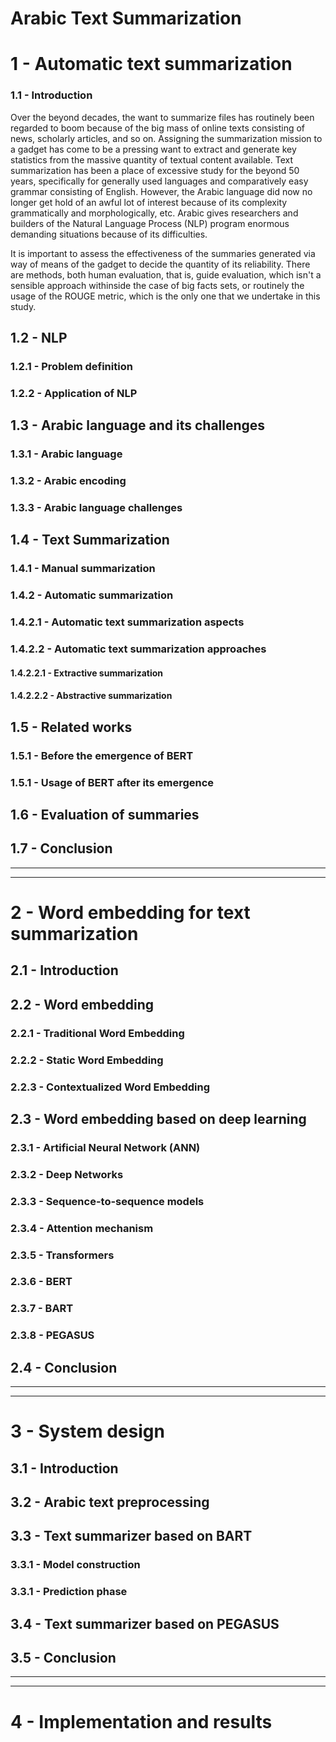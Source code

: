# Arabic Text Summarization

# 1 - Automatic text summarization
### 1.1 - Introduction
Over the beyond decades, the want to summarize files has routinely been regarded to boom because of the big mass of online texts consisting of news, scholarly articles, and so on. Assigning the summarization mission to a gadget has come to be a pressing want to extract and generate key statistics from the massive quantity of textual content available. Text summarization has been a place of excessive study for the beyond 50 years, specifically for generally used languages and comparatively easy grammar consisting of English. However, the Arabic language did now no longer get hold of an awful lot of interest because of its complexity grammatically and morphologically, etc. Arabic gives researchers and builders of the Natural Language Process (NLP) program enormous demanding situations because of its difficulties.

It is important to assess the effectiveness of the summaries generated via way of means of the gadget to decide the quantity of its reliability. There are methods, both human evaluation, that is, guide evaluation, which isn't a sensible approach withinside the case of big facts sets, or routinely the usage of the ROUGE metric, which is the only one that we undertake in this study.

## 1.2 - NLP
### 1.2.1 - Problem definition
### 1.2.2 - Application of NLP

## 1.3 - Arabic language and its challenges
### 1.3.1 - Arabic language
### 1.3.2 - Arabic encoding
### 1.3.3 - Arabic language challenges

## 1.4 - Text Summarization
### 1.4.1 - Manual summarization
### 1.4.2 - Automatic summarization
### 1.4.2.1 - Automatic text summarization aspects
### 1.4.2.2 - Automatic text summarization approaches
#### 1.4.2.2.1 - Extractive summarization
#### 1.4.2.2.2 - Abstractive summarization

## 1.5 - Related works
### 1.5.1 - Before the emergence of BERT
### 1.5.1 - Usage of BERT after its emergence

## 1.6 - Evaluation of summaries
## 1.7 - Conclusion

---
---
# 2 - Word embedding for text summarization
## 2.1 - Introduction
## 2.2 - Word embedding
### 2.2.1 - Traditional Word Embedding
### 2.2.2 - Static Word Embedding
### 2.2.3 - Contextualized Word Embedding
## 2.3 - Word embedding based on deep learning
### 2.3.1 - Artificial Neural Network (ANN)
### 2.3.2 - Deep Networks
### 2.3.3 - Sequence-to-sequence models
### 2.3.4 - Attention mechanism
### 2.3.5 - Transformers
### 2.3.6 - BERT
### 2.3.7 - BART
### 2.3.8 - PEGASUS
## 2.4 - Conclusion
---
---
# 3 - System design
## 3.1 - Introduction
## 3.2 - Arabic text preprocessing
## 3.3 - Text summarizer based on BART
### 3.3.1 - Model construction
### 3.3.1 - Prediction phase
## 3.4 - Text summarizer based on PEGASUS
## 3.5 - Conclusion
---
---
# 4 - Implementation and results
